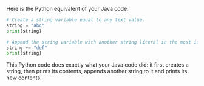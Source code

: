 Here is the Python equivalent of your Java code:

```python
# Create a string variable equal to any text value.
string = "abc"
print(string)

# Append the string variable with another string literal in the most idiomatic way.
string += "def"
print(string)
```

This Python code does exactly what your Java code did: it first creates a string, then prints its contents, appends another string to it and prints its new contents.
